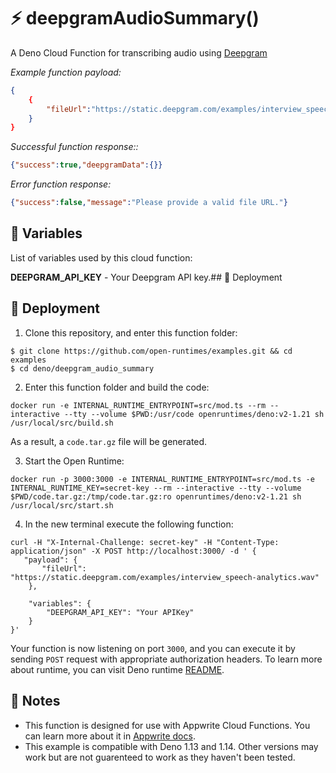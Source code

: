 # ⚡ deepgramAudioSummary()

A Deno Cloud Function for transcribing audio using [Deepgram](https://deepgram.com/)

_Example function payload:_

```json
{
    {
        "fileUrl":"https://static.deepgram.com/examples/interview_speech-analytics.wav"
    }
}
```

_Successful function response::_

```json
{"success":true,"deepgramData":{}}
```

_Error function response:_

```json
{"success":false,"message":"Please provide a valid file URL."}
```

## 📝 Variables

List of variables used by this cloud function:

**DEEPGRAM_API_KEY** - Your Deepgram API key.## 🚀 Deployment

## 🚀 Deployment

1. Clone this repository, and enter this function folder:

```
$ git clone https://github.com/open-runtimes/examples.git && cd examples
$ cd deno/deepgram_audio_summary
```

2. Enter this function folder and build the code:

```
docker run -e INTERNAL_RUNTIME_ENTRYPOINT=src/mod.ts --rm --interactive --tty --volume $PWD:/usr/code openruntimes/deno:v2-1.21 sh /usr/local/src/build.sh
```

As a result, a `code.tar.gz` file will be generated.

3. Start the Open Runtime:

```
docker run -p 3000:3000 -e INTERNAL_RUNTIME_ENTRYPOINT=src/mod.ts -e INTERNAL_RUNTIME_KEY=secret-key --rm --interactive --tty --volume $PWD/code.tar.gz:/tmp/code.tar.gz:ro openruntimes/deno:v2-1.21 sh /usr/local/src/start.sh
```

4. In the new terminal execute the following function:
```
curl -H "X-Internal-Challenge: secret-key" -H "Content-Type: application/json" -X POST http://localhost:3000/ -d ' {
   "payload": {
       "fileUrl": "https://static.deepgram.com/examples/interview_speech-analytics.wav"
    },
	
    "variables": {
        "DEEPGRAM_API_KEY": "Your APIKey"
    }
}'
```

Your function is now listening on port `3000`, and you can execute it by sending `POST` request with appropriate authorization headers. To learn more about runtime, you can visit Deno runtime [README](https://github.com/open-runtimes/open-runtimes/tree/main/runtimes/deno-1.14).

## 📝 Notes

- This function is designed for use with Appwrite Cloud Functions. You can learn more about it in [Appwrite docs](https://appwrite.io/docs/functions).
- This example is compatible with Deno 1.13 and 1.14. Other versions may work but are not guarenteed to work as they haven't been tested.